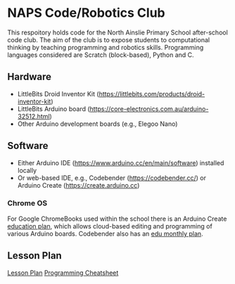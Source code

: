 # NAPS Code/Robotics Club

This respoitory holds code for the North Ainslie Primary School after-school code club. The aim of the club is to expose students to computational thinking by teaching programming and robotics skills. Programming languages considered are Scratch (block-based), Python and C. 

## Hardware

+ LittleBits Droid Inventor Kit (https://littlebits.com/products/droid-inventor-kit)
+ LittleBits Arduino board (https://core-electronics.com.au/arduino-32512.html)
+ Other Arduino development boards (e.g., Elegoo Nano)

## Software

+ Either Arduino IDE (https://www.arduino.cc/en/main/software) installed locally
+ Or web-based IDE, e.g., Codebender (https://codebender.cc/) or Arduino Create (https://create.arduino.cc)

### Chrome OS

For Google ChromeBooks used within the school there is an
Arduino Create [education plan](https://create.arduino.cc/plans/chrome-app),
which allows cloud-based editing and programming of various Arduino boards.
Codebender also has an [edu monthly plan](https://edu.codebender.cc/).


## Lesson Plan

[Lesson Plan](https://github.com/sgould/naps_code_club/wiki/Lesson-Plan)
[Programming Cheatsheet](https://github.com/sgould/naps_code_club/wiki/cheatsheet)
